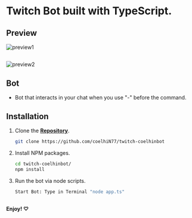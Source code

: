# Twitch Bot built with TypeScript.

## Preview
![preview1](assets/screenshot1.png)
##
![preview2](assets/screenshot2.png)

## Bot
- Bot that interacts in your chat when you use "-" before the command.

## Installation
1. Clone the **[Repository](https://github.com/coelhiN77/twitch-coelhinbot)**.
    ```bash
    git clone https://github.com/coelhiN77/twitch-coelhinbot
    ```

2. Install NPM packages.
    ```bash
    cd twitch-coelhinbot/
    npm install
    ```
3. Run the bot via node scripts.
    ```bash
    Start Bot: Type in Terminal "node app.ts"
    ```

##
**Enjoy! ♡**